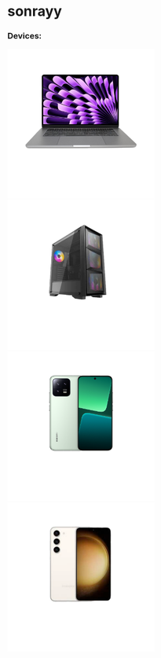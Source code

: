 # sonrayy
### Devices:
<p>
  <img src="macbook_airm3.svg" width="300" style="display:inline; margin-right:10px;" />
  <img src="pc.svg" width="300" style="display:inline;" />
  <img src="xiaomi_13.svg" width="300" style="display:inline; margin-right:10px;" />
  <img src="samsung_galaxy_s23.svg" width="300" style="display:inline;" />
</p>
